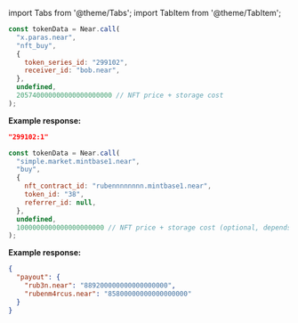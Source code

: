 import Tabs from '@theme/Tabs';
import TabItem from '@theme/TabItem';

<Tabs groupId="nft-contract-tabs" className="file-tabs">
<TabItem value="Paras" label="Paras" default>

```js
const tokenData = Near.call(
  "x.paras.near",
  "nft_buy",
  {
    token_series_id: "299102",
    receiver_id: "bob.near",
  },
  undefined,
  205740000000000000000000 // NFT price + storage cost
);
```

**Example response:**

```json
"299102:1"
```


</TabItem>

<TabItem value="Mintbase" label="Mintbase">

```js
const tokenData = Near.call(
  "simple.market.mintbase1.near",
  "buy",
  {
    nft_contract_id: "rubennnnnnnn.mintbase1.near",
    token_id: "38",
    referrer_id: null,
  },
  undefined,
  1000000000000000000000 // NFT price + storage cost (optional, depends on a contract)
);
```

**Example response:**

```json
{
  "payout": {
    "rub3n.near": "889200000000000000000",
    "rubenm4rcus.near": "85800000000000000000"
  }
}
```


</TabItem>

</Tabs>
